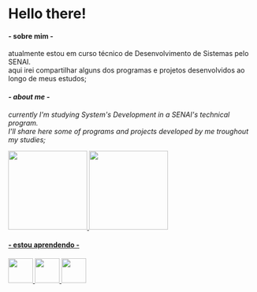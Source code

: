 # Hello there!

<h4>- sobre mim -</h4>
atualmente estou em curso técnico de Desenvolvimento de Sistemas pelo SENAI.<br>
aqui irei compartilhar alguns dos programas e projetos desenvolvidos ao longo
de meus estudos;

<i><h4>- about me - </h4>
currently I'm studying System's Development in a SENAI's technical program.<br>
I'll share here some of programs and projects developed by me troughout my studies;</i>



<div>
<a href="https://github.com/o-Drive">
<img height="160em" src="https://github-readme-stats.vercel.app/api?username=o-Drive&amp;show_icons=true&amp;theme=gotham&amp;include_all_commits=true&amp;count_private=true">
<img height="160em" src="https://github-readme-stats.vercel.app/api/top-langs/?username=o-Drive&amp;layout=compact&amp;langs_count=7&amp;theme=gotham">
</div>
  
<h4>- estou aprendendo -</h4>
<img src="https://cdn.jsdelivr.net/gh/devicons/devicon/icons/python/python-original-wordmark.svg" height=50px width=50px/>
<img src="https://cdn.jsdelivr.net/gh/devicons/devicon/icons/html5/html5-plain-wordmark.svg" height=50px width=50px/>
<img src="https://cdn.jsdelivr.net/gh/devicons/devicon/icons/css3/css3-original.svg" height=50px width=50px/>
          
